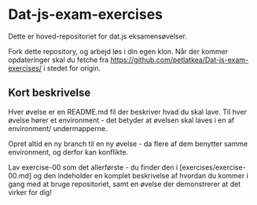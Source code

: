 # Dat-js-exam-exercises
Dette er hoved-repositoriet for dat.js eksamensøvelser.

Fork dette repository, og arbejd løs i din egen klon.
Når der kommer opdateringer skal du fetche fra https://github.com/petlatkea/Dat-js-exam-exercises/ i stedet for origin.

## Kort beskrivelse

Hver øvelse er en README.md fil der beskriver hvad du skal lave.
Til hver øvelse hører et environment - det betyder at øvelsen skal laves i en af environment/ undermapperne.

Opret altid en ny branch til en ny øvelse - da flere af dem benytter samme environment, og derfor kan konflikte.

Lav exercise-00 som det allerførste - du finder den i [exercises/exercise-00.md] og den indeholder en komplet beskrivelse af hvordan du kommer i gang med at bruge repositoriet, samt en øvelse der demonstrerer at det virker for dig!




